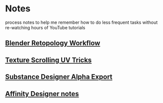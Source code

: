 # Notes
process notes to help me remember how to do less frequent tasks without re-watching hours of YouTube tutorials

## [Blender Retopology Workflow](https://github.com/rgbxyz/Notes/blob/main/Blender%20Retopology%20workflow.md)
## [Texture Scrolling UV Tricks](/TextureScrolling_UVTricks.md)
## [Substance Designer Alpha Export](https://github.com/rgbxyz/Notes/blob/main/Substance%20Designer%20-%20export%20Alpha%20channe.md)
## [Affinity Designer notes](/AffinityDesigner.md)
